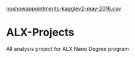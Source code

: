 [noshowappointments-kagglev2-may-2016.csv](https://github.com/psalmGod/ALX-Projects/files/9172930/noshowappointments-kagglev2-may-2016.csv)
# ALX-Projects
All analysis project for ALX Nano Degree program

